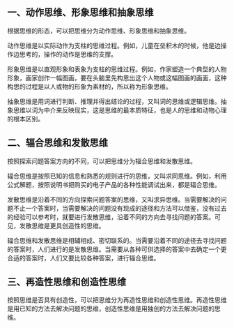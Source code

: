 
## 一、动作思维、形象思维和抽象思维

根据思维的形态，可以把思维分为动作思维、形象思维和抽象思维。

动作思维是以实际动作为支柱的思维过程。例如，儿童在垒积木的时候，他是边操作边思考的，操作的动作是思维的支撑。

形象思维是以直观形象和表象为支柱的思维过程。例如，作家塑造一个典型的人物形象，画家创作一幅图画，要在头脑里先构思出这个人物或这幅图画的画面，这种构思的过程是以人或物的形象为素材的，所以称为形象思维。

抽象思维是用词进行判断、推理并得出结论的过程，又叫词的思维或逻辑思维。抽象思维以词为中介来反映现实，这是思维的最本质特征，也是人的思维和动物心理的根本区别。

## 二、辐合思维和发散思维

按照探索问题答案方向的不同，可以把思维分为辐合思维和发散思维。

辐合思维是按照已知的信息和熟悉的规则进行的思维，又叫求同思维。例如，利用公式解题，按照说明书把购买的电子产品的各种性能调试出来，都是辐合思维。

发散思维是沿着不同的方向探索问题答案的思维，又叫求异思维。当需要解决的问题不止一个答案时，当需要解决的问题没有现成的途径和方法可以借鉴，没有过去的经验可以参考时，就要进行发散思维，沿着不同的方向去寻找问题的答案。可见，发散思维是更具创造性的思维。

辐合思维和发散思维是相辅相成、密切联系的。当需要沿着不同的途径去寻找问题的答案时，人们进行的是发散思维。当需要从各种可供选择的答案中去确定一个更合适的答案时，人们又要比较各种答案，进行辐合思维。

## 三、再造性思维和创造性思维

按照思维是否具有创造性，可以把思维分为再造性思维和创造性思维。再造性思维是用已知的方法去解决问题的思维，创造性思维是用独创的方法去解决问题的思维。
